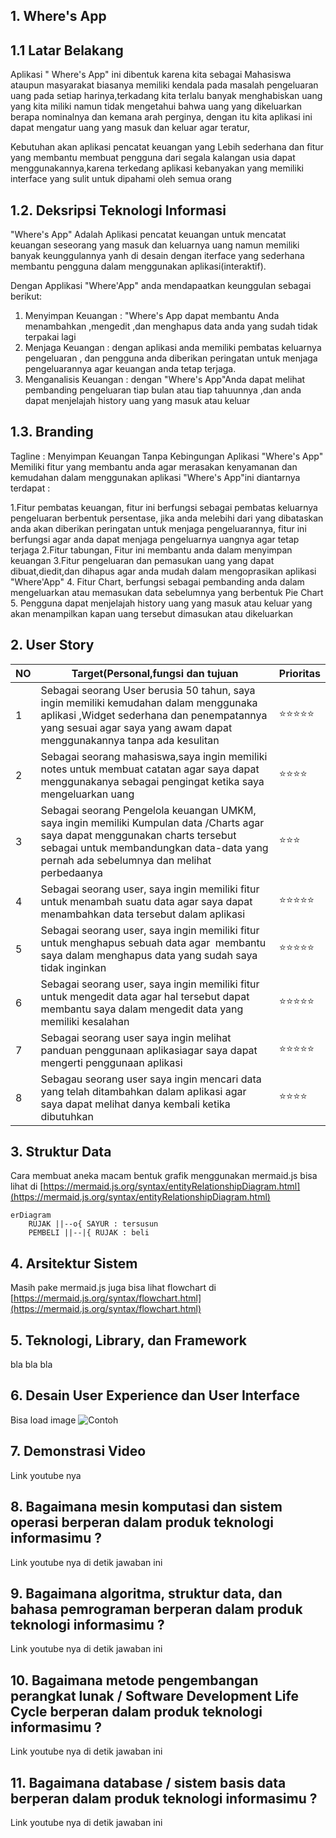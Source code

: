 ## 1. Where's App

## 1.1 Latar Belakang
Aplikasi " Where's App" ini dibentuk karena kita sebagai Mahasiswa ataupun masyarakat biasanya memiliki kendala pada masalah pengeluaran uang pada setiap harinya,terkadang kita terlalu banyak menghabiskan uang yang kita miliki namun tidak mengetahui bahwa uang yang dikeluarkan berapa nominalnya dan kemana arah perginya, dengan itu kita  aplikasi ini dapat mengatur uang yang masuk dan keluar agar teratur, 

Kebutuhan akan aplikasi pencatat keuangan yang Lebih sederhana dan fitur yang membantu membuat pengguna dari segala kalangan usia dapat menggunakannya,karena terkedang aplikasi kebanyakan yang memiliki interface yang sulit untuk dipahami oleh semua orang  

## 1.2. Deksripsi Teknologi Informasi
"Where's App" Adalah Aplikasi pencatat keuangan untuk mencatat keuangan seseorang yang masuk dan keluarnya uang namun memiliki banyak keunggulannya
yanh di desain dengan  iterface yang sederhana membantu pengguna dalam menggunakan aplikasi(interaktif).

Dengan Applikasi "Where'App" anda mendapaatkan keunggulan sebagai berikut:

1. Menyimpan Keuangan  : "Where's App dapat membantu Anda menambahkan ,mengedit ,dan menghapus data anda yang sudah tidak terpakai lagi
2. Menjaga Keuangan    : dengan aplikasi anda memiliki pembatas keluarnya pengeluaran , dan pengguna anda diberikan peringatan untuk menjaga                  pengeluarannya agar keuangan anda tetap terjaga.
3. Menganalisis Keuangan : dengan "Where's App"Anda dapat melihat pembanding pengeluaran tiap bulan atau tiap tahuunnya ,dan anda dapat menjelajah            history uang yang masuk atau keluar 


## 1.3. Branding
Tagline : Menyimpan Keuangan Tanpa Kebingungan 
Aplikasi "Where's App" Memiliki fitur yang membantu anda agar merasakan kenyamanan dan kemudahan dalam menggunakan aplikasi "Where's App"ini  diantarnya terdapat :

1.Fitur pembatas keuangan, fitur ini berfungsi sebagai pembatas keluarnya pengeluaran berbentuk persentase, jika anda melebihi dari yang dibataskan anda  akan diberikan peringatan untuk menjaga pengeluarannya, fitur ini berfungsi agar anda dapat menjaga pengeluarnya uangnya agar tetap terjaga
2.Fitur tabungan, Fitur ini membantu anda dalam menyimpan keuangan
3.Fitur pengeluaran dan pemasukan uang yang dapat dibuat,diedit,dan dihapus agar anda mudah dalam mengoprasikan aplikasi "Where'App"
4. Fitur Chart, berfungsi sebagai pembanding anda dalam mengeluarkan atau memasukan data sebelumnya yang berbentuk Pie Chart 
5. Pengguna dapat menjelajah history uang yang masuk atau keluar yang akan menampilkan kapan uang tersebut dimasukan atau dikeluarkan

## 2. User Story
NO | Target(Personal,fungsi dan tujuan |Prioritas| 
---|---|---|
1| Sebagai seorang User berusia 50 tahun, saya ingin memiliki kemudahan dalam menggunaka aplikasi ,Widget sederhana dan penempatannya yang sesuai agar saya yang awam dapat menggunakannya tanpa ada kesulitan |  ⭐⭐⭐⭐⭐
2|Sebagai seorang mahasiswa,saya ingin memiliki  notes untuk membuat catatan agar saya dapat menggunakanya sebagai pengingat ketika saya mengeluarkan uang |⭐⭐⭐⭐|
3|Sebagai seorang Pengelola keuangan UMKM, saya ingin memiliki Kumpulan data /Charts agar saya dapat menggunakan charts tersebut sebagai untuk membandungkan data-data yang pernah ada sebelumnya dan melihat perbedaanya |⭐⭐⭐|
4| Sebagai seorang user, saya ingin memiliki fitur untuk menambah suatu data agar saya dapat menambahkan data tersebut dalam aplikasi|⭐⭐⭐⭐⭐|
5| Sebagai seorang user, saya ingin memiliki fitur untuk menghapus sebuah data agar  membantu saya dalam menghapus data yang sudah saya tidak inginkan|⭐⭐⭐⭐⭐|
6|Sebagai seorang user, saya ingin memiliki fitur untuk mengedit data agar hal tersebut dapat membantu saya dalam mengedit data yang memiliki kesalahan|⭐⭐⭐⭐⭐|
7|Sebagai seorang user saya ingin melihat panduan penggunaan aplikasiagar saya dapat mengerti penggunaan aplikasi|⭐⭐⭐⭐⭐|
8|Sebagau seorang user saya ingin mencari data yang telah ditambahkan dalam aplikasi agar saya dapat melihat danya kembali ketika dibutuhkan |⭐⭐⭐⭐

 


## 3. Struktur Data

Cara membuat aneka macam bentuk grafik menggunakan mermaid.js bisa lihat di [https://mermaid.js.org/syntax/entityRelationshipDiagram.html](https://mermaid.js.org/syntax/entityRelationshipDiagram.html) 

```mermaid
erDiagram
    RUJAK ||--o{ SAYUR : tersusun
    PEMBELI ||--|{ RUJAK : beli
```

## 4. Arsitektur Sistem

Masih pake mermaid.js juga bisa lihat flowchart di [https://mermaid.js.org/syntax/flowchart.html](https://mermaid.js.org/syntax/flowchart.html)

## 5. Teknologi, Library, dan Framework

bla bla bla

## 6. Desain User Experience dan User Interface

Bisa load image 
![Contoh](https://fastly.picsum.photos/id/318/536/354.jpg?hmac=Ixy-wle80nudIR_cmnF1iY2y6rMUH7_9sk-BP1fTpM8)

## 7. Demonstrasi Video

Link youtube nya

## 8. Bagaimana mesin komputasi dan sistem operasi berperan dalam produk teknologi informasimu ?

Link youtube nya di detik jawaban ini

## 9. Bagaimana algoritma, struktur data, dan bahasa pemrograman berperan dalam produk teknologi informasimu ?

Link youtube nya di detik jawaban ini

## 10. Bagaimana metode pengembangan perangkat lunak / Software Development Life Cycle berperan dalam produk teknologi informasimu ?

Link youtube nya di detik jawaban ini

## 11. Bagaimana database / sistem basis data berperan dalam produk teknologi informasimu ?

Link youtube nya di detik jawaban ini
